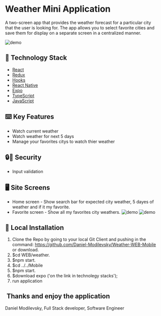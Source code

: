# Weather Mini Application
A two-screen app that provides the weather forecast for a particular city that the user is looking for.
The app allows you to select favorite cities and save them for display on a separate screen in a centralized manner.

![demo](blob:https://giphy.com/5fc2a065-3125-4ad1-9cb6-25d378d62e3a)



## 🏁 Technology Stack
- [React](https://reactjs.org/)
- [Redux](https://react-redux.js.org/)
- [Hooks](https://reactjs.org/docs/hooks-intro.html)
- [React Native](https://reactnative.dev/)
- [Expo](https://expo.dev/)
- [TypeScript](https://www.typescriptlang.org/)
- [JavaScript](https://www.javascript.com//)


## ⌨️ Key Features
- Watch current weather
- Watch weather for next 5 days
- Manage your favorites citys to watch thier weather


## 🔒🔑‍ Security
- Input validation


## 🖥️‍ Site Screens
- Home screen - Show search bar for expected city weather, 5 dayes of weather and if it my favorite. 
- Favorite screen - Show all my favorites city weathers.
![demo](https://i.ibb.co/YTz0TfZ/screen1.png)
![demo](https://i.ibb.co/CKSWdmG/screen2.png)


## 🏃‍ Local Installation
1. Clone the Repo by going to your local Git Client and pushing in the command:
https://github.com/Daniel-Modilevsky/Weather-WEB-Mobile
or download.
2. $cd WEB/weather.
3. $npm start.
4. $cd ../../Mobile
5. $npm start.
6. $download expo ('on the link in technolegy stacks');
7. run application


## ‍ Thanks and enjoy the application
Daniel Modilevsky,
Full Stack developer,
Software Engineer
